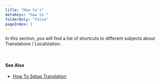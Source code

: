 ```yaml
---
title: "How to's"
metaKeys: "how to "
folderOnly: "false"
pageIndex: 1
---
```


In this section, you will find a list of shortcuts to different subjects about Translations / Localization.

<br/>

#### See Also  

* [How To Setup Translation](howto/setup.md)

